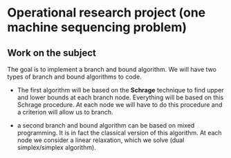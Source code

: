 # Operational research project (one machine sequencing problem)

## Work on the subject

The goal is to implement a branch and bound algorithm. We will have two types of branch and bound algorithms to code.

* The first algorithm will be based on the **Schrage** technique to find upper and lower bounds at each branch node. Everything will be based on this Schrage procedure. At each node we will have to do this procedure and a criterion will allow us to branch.

* a second branch and bound algorithm can be based on mixed programming. It is in fact the classical version of this algorithm. At each node we consider a linear relaxation, which we solve (dual simplex/simplex algorithm).





